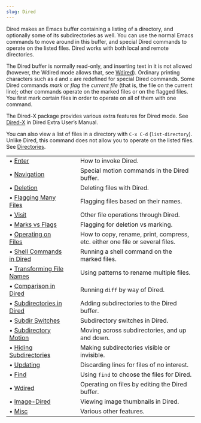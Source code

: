```yaml
---
slug: Dired
---
```


Dired makes an Emacs buffer containing a listing of a directory, and optionally some of its subdirectories as well. You can use the normal Emacs commands to move around in this buffer, and special Dired commands to operate on the listed files. Dired works with both local and remote directories.

The Dired buffer is normally read-only, and inserting text in it is not allowed (however, the Wdired mode allows that, see [Wdired](/docs/emacs/Wdired)). Ordinary printing characters such as `d` and `x` are redefined for special Dired commands. Some Dired commands *mark* or *flag* the *current file* (that is, the file on the current line); other commands operate on the marked files or on the flagged files. You first mark certain files in order to operate on all of them with one command.

The Dired-X package provides various extra features for Dired mode. See [Dired-X](https://www.gnu.org/software/emacs/manual/html_mono/dired-x.html#Top) in Dired Extra User’s Manual.

You can also view a list of files in a directory with `C-x C-d` (`list-directory`). Unlike Dired, this command does not allow you to operate on the listed files. See [Directories](/docs/emacs/Directories).

|                                                                  |    |                                                                              |
| :--------------------------------------------------------------- | -- | :--------------------------------------------------------------------------- |
| • [Enter](/docs/emacs/Dired-Enter)                               |    | How to invoke Dired.                                                         |
| • [Navigation](/docs/emacs/Dired-Navigation)                     |    | Special motion commands in the Dired buffer.                                 |
| • [Deletion](/docs/emacs/Dired-Deletion)                         |    | Deleting files with Dired.                                                   |
| • [Flagging Many Files](/docs/emacs/Flagging-Many-Files)         |    | Flagging files based on their names.                                         |
| • [Visit](/docs/emacs/Dired-Visiting)                            |    | Other file operations through Dired.                                         |
| • [Marks vs Flags](/docs/emacs/Marks-vs-Flags)                   |    | Flagging for deletion vs marking.                                            |
| • [Operating on Files](/docs/emacs/Operating-on-Files)           |    | How to copy, rename, print, compress, etc. either one file or several files. |
| • [Shell Commands in Dired](/docs/emacs/Shell-Commands-in-Dired) |    | Running a shell command on the marked files.                                 |
| • [Transforming File Names](/docs/emacs/Transforming-File-Names) |    | Using patterns to rename multiple files.                                     |
| • [Comparison in Dired](/docs/emacs/Comparison-in-Dired)         |    | Running `diff` by way of Dired.                                              |
| • [Subdirectories in Dired](/docs/emacs/Subdirectories-in-Dired) |    | Adding subdirectories to the Dired buffer.                                   |
| • [Subdir Switches](/docs/emacs/Subdir-Switches)                 |    | Subdirectory switches in Dired.                                              |
| • [Subdirectory Motion](/docs/emacs/Subdirectory-Motion)         |    | Moving across subdirectories, and up and down.                               |
| • [Hiding Subdirectories](/docs/emacs/Hiding-Subdirectories)     |    | Making subdirectories visible or invisible.                                  |
| • [Updating](/docs/emacs/Dired-Updating)                         |    | Discarding lines for files of no interest.                                   |
| • [Find](/docs/emacs/Dired-and-Find)                             |    | Using `find` to choose the files for Dired.                                  |
| • [Wdired](/docs/emacs/Wdired)                                   |    | Operating on files by editing the Dired buffer.                              |
| • [Image-Dired](/docs/emacs/Image_002dDired)                     |    | Viewing image thumbnails in Dired.                                           |
| • [Misc](/docs/emacs/Misc-Dired-Features)                        |    | Various other features.                                                      |
